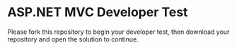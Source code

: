 # ASP.NET MVC Developer Test

Please fork this repository to begin your developer test, then download your repository and open the solution to continue.

